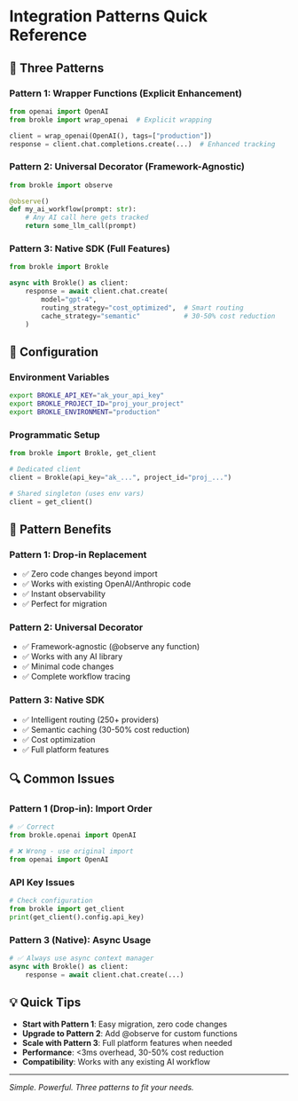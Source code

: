 # Integration Patterns Quick Reference

## 🎯 Three Patterns

### Pattern 1: Wrapper Functions (Explicit Enhancement)
```python
from openai import OpenAI
from brokle import wrap_openai  # Explicit wrapping

client = wrap_openai(OpenAI(), tags=["production"])
response = client.chat.completions.create(...)  # Enhanced tracking
```

### Pattern 2: Universal Decorator (Framework-Agnostic)
```python
from brokle import observe

@observe()
def my_ai_workflow(prompt: str):
    # Any AI call here gets tracked
    return some_llm_call(prompt)
```

### Pattern 3: Native SDK (Full Features)
```python
from brokle import Brokle

async with Brokle() as client:
    response = await client.chat.create(
        model="gpt-4",
        routing_strategy="cost_optimized",  # Smart routing
        cache_strategy="semantic"           # 30-50% cost reduction
    )
```

## 🔧 Configuration

### Environment Variables
```bash
export BROKLE_API_KEY="ak_your_api_key"
export BROKLE_PROJECT_ID="proj_your_project"
export BROKLE_ENVIRONMENT="production"
```

### Programmatic Setup
```python
from brokle import Brokle, get_client

# Dedicated client
client = Brokle(api_key="ak_...", project_id="proj_...")

# Shared singleton (uses env vars)
client = get_client()
```

## 🚀 Pattern Benefits

### Pattern 1: Drop-in Replacement
- ✅ Zero code changes beyond import
- ✅ Works with existing OpenAI/Anthropic code
- ✅ Instant observability
- ✅ Perfect for migration

### Pattern 2: Universal Decorator
- ✅ Framework-agnostic (@observe any function)
- ✅ Works with any AI library
- ✅ Minimal code changes
- ✅ Complete workflow tracing

### Pattern 3: Native SDK
- ✅ Intelligent routing (250+ providers)
- ✅ Semantic caching (30-50% cost reduction)
- ✅ Cost optimization
- ✅ Full platform features

## 🔍 Common Issues

### Pattern 1 (Drop-in): Import Order
```python
# ✅ Correct
from brokle.openai import OpenAI

# ❌ Wrong - use original import
from openai import OpenAI
```

### API Key Issues
```python
# Check configuration
from brokle import get_client
print(get_client().config.api_key)
```

### Pattern 3 (Native): Async Usage
```python
# ✅ Always use async context manager
async with Brokle() as client:
    response = await client.chat.create(...)
```

## 💡 Quick Tips

- **Start with Pattern 1**: Easy migration, zero code changes
- **Upgrade to Pattern 2**: Add @observe for custom functions
- **Scale with Pattern 3**: Full platform features when needed
- **Performance**: <3ms overhead, 30-50% cost reduction
- **Compatibility**: Works with any existing AI workflow

---

*Simple. Powerful. Three patterns to fit your needs.*
